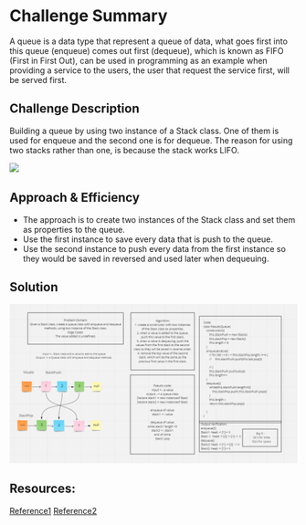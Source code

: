 # Challenge Summary
A queue is a data type that represent a queue of data, what goes first into this queue (enqueue) comes out first (dequeue), which is known as FIFO (First in First Out), can be used in programming as an example when providing a service to the users, the user that request the service first, will be served first.

## Challenge Description
Building a queue by using two instance of a Stack class. One of them is used for enqueue and the second one is for dequeue.
The reason for using two stacks rather than one, is because the stack works LIFO.

![](https://helloacm.com/wp-content/uploads/2018/05/first-in-last-out-stack.jpg)

## Approach & Efficiency
* The approach is to create two instances of the Stack class and set them as properties to the queue.
* Use the first instance to save every data that is push to the queue.
* Use the second instance to push every data from the first instance so they would be saved in reversed and used later when dequeuing.

## Solution
![](../assets/queueWithStacks.png)



## Resources:
[Reference1](https://medium.com/@larry.sassainsworth/implementing-a-queue-using-stacks-in-javascript-fe78176ba028)
[Reference2](http://progressivecoder.com/implementing-queue-using-stacks-in-javascript/)